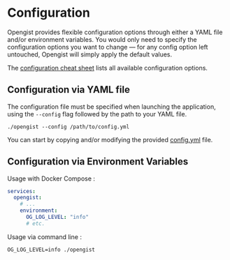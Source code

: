 # Configuration

Opengist provides flexible configuration options through either a YAML file and/or environment variables.
You would only need to specify the configuration options you want to change — for any config option left untouched, 
Opengist will simply apply the default values.

The [configuration cheat sheet](cheat-sheet.md) lists all available configuration options.


## Configuration via YAML file

The configuration file must be specified when launching the application, using the `--config` flag followed by the path 
to your YAML file.

```shell
./opengist --config /path/to/config.yml
```

You can start by copying and/or modifying the provided [config.yml](/config.yml) file.


## Configuration via Environment Variables

Usage with Docker Compose :

```yml
services:
  opengist:
    # ...
    environment:
      OG_LOG_LEVEL: "info"
      # etc.
```
Usage via command line :

```shell
OG_LOG_LEVEL=info ./opengist
```
